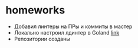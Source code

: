 # homeworks


* Добавил линтеры на ПРы и коммиты в мастер
* Локально настроил лдинтер в Goland [link](https://ru.stackoverflow.com/questions/1180831/golangci-lint-%D0%BF%D1%80%D0%BE%D0%B2%D0%B5%D1%80%D1%8F%D0%B5%D1%82-%D1%82%D0%BE-%D1%87%D1%82%D0%BE-%D0%BC%D0%BD%D0%B5-%D0%BD%D0%B5-%D0%BD%D1%83%D0%B6%D0%BD%D0%BE-goland)
* Репозитории созданы
